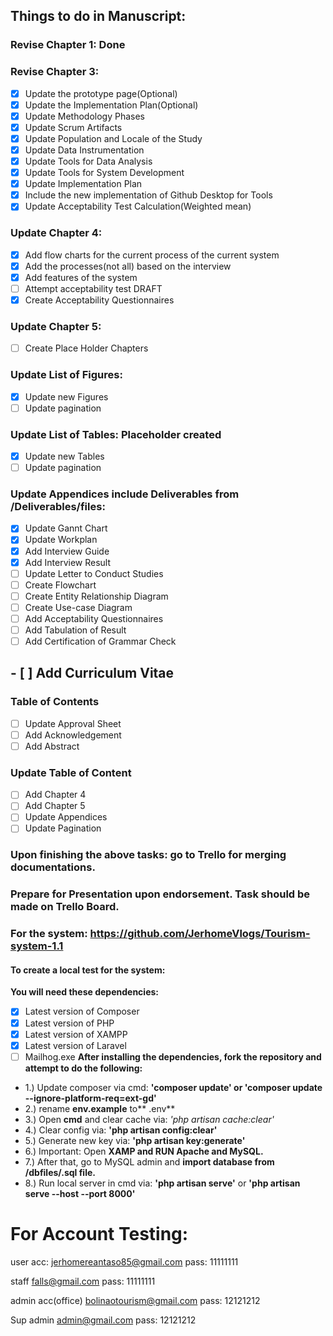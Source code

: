 ## Things to do in Manuscript:
### Revise Chapter 1: Done
### Revise Chapter 3:
- [x] Update the prototype page(Optional)
- [x] Update the Implementation Plan(Optional)
- [x] Update Methodology Phases
- [x] Update Scrum Artifacts
- [x] Update Population and Locale of the Study
- [x] Update Data Instrumentation
- [x] Update Tools for Data Analysis
- [x] Update Tools for System Development
- [x] Update Implementation Plan
- [x] Include the new implementation of Github Desktop for Tools
- [x] Update Acceptability Test Calculation(Weighted mean)
### Update Chapter 4:
- [x] Add flow charts for the current process of the current system
- [x] Add the processes(not all) based on the interview 
- [x] Add features of the system 
- [ ] Attempt acceptability test DRAFT
- [x] Create Acceptability Questionnaires
### Update Chapter 5:
- [ ] Create Place Holder Chapters
### Update List of Figures:
- [x] Update new Figures
- [ ] Update pagination
### Update List of Tables: Placeholder created
- [x] Update new Tables
- [ ] Update pagination
### Update Appendices include Deliverables from /Deliverables/files:
- [x] Update Gannt Chart
- [x] Update Workplan
- [x] Add Interview Guide
- [x] Add Interview Result
- [ ] Update Letter to Conduct Studies
- [ ] Create Flowchart
- [ ] Create Entity Relationship Diagram
- [ ] Create Use-case Diagram
- [ ] Add Acceptability Questionnaires
- [ ] Add Tabulation of Result
- [ ] Add Certification of Grammar Check
## - [ ] Add Curriculum Vitae

### Table of Contents
- [ ] Update Approval Sheet
- [ ] Add Acknowledgement
- [ ] Add Abstract
### Update Table of Content
- [ ] Add Chapter 4
- [ ] Add Chapter 5
- [ ] Update Appendices
- [ ] Update Pagination

### Upon finishing the above tasks: go to Trello for merging documentations.

### Prepare for Presentation upon endorsement. Task should be made on Trello Board.
### For the system: https://github.com/JerhomeVlogs/Tourism-system-1.1
#### To create a local test for the system:
**You will need these dependencies:**
- [x] Latest version of Composer
- [x] Latest version of PHP
- [x] Latest version of XAMPP
- [x] Latest version of Laravel
- [ ] Mailhog.exe
**After installing the dependencies, fork the repository and attempt to do the following:**
- 1.) Update composer via cmd: **'composer update' or 'composer update --ignore-platform-req=ext-gd'**
- 2.) rename **env.example** to** .env**
- 3.) Open **cmd** and clear cache via: *'php artisan cache:clear'*
- 4.) Clear config via: **'php artisan config:clear'**
- 5.) Generate new key via: **'php artisan key:generate'**
- 6.) Important: Open **XAMP and RUN Apache and MySQL.**
- 7.) After that, go to MySQL admin and **import database from /dbfiles/.sql file.**
- 8.) Run local server in cmd via: **'php artisan serve'** or **'php artisan serve --host <current Ipv4 Address> --port 8000'**


# For Account Testing:
user acc:
jerhomereantaso85@gmail.com
pass: 11111111

staff
falls@gmail.com
pass:  11111111

admin acc(office)
bolinaotourism@gmail.com
pass: 12121212

Sup admin
admin@gmail.com
pass: 12121212